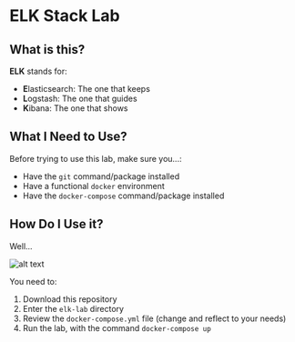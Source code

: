 # ELK Stack Lab

## What is this?

**ELK** stands for:

- **E**lasticsearch: The one that keeps
- **L**ogstash: The one that guides
- **K**ibana: The one that shows

## What I Need to Use?

Before trying to use this lab, make sure you...:

- Have the `git` command/package installed
- Have a functional `docker` environment
- Have the `docker-compose` command/package installed

## How Do I Use it?

Well...

![alt text](https://media.tenor.com/images/9112ee31c173e0074d97d36afde8dca0/tenor.gif "Well... obviously")

You need to:
1. Download this repository
1. Enter the `elk-lab` directory
1. Review the `docker-compose.yml` file (change and reflect to your needs)
1. Run the lab, with the command `docker-compose up`

